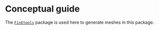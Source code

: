 # Conceptual guide

The
[`FinEtools`](https://petrkryslucsd.github.io/FinEtools.jl/latest/index.html)
package is used here to generate meshes in this package.

